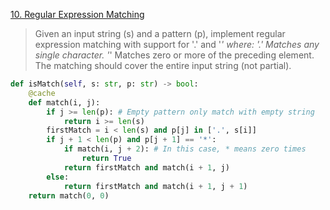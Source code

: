 [10. Regular Expression Matching](https://leetcode.com/problems/regular-expression-matching)


> Given an input string (s) and a pattern (p), implement regular expression matching with support for '.' and '*' where: 
> '.' Matches any single character.
> '*' Matches zero or more of the preceding element.
> The matching should cover the entire input string (not partial).

```python
def isMatch(self, s: str, p: str) -> bool: 
    @cache 
    def match(i, j): 
        if j >= len(p): # Empty pattern only match with empty string 
            return i >= len(s) 
        firstMatch = i < len(s) and p[j] in ['.', s[i]] 
        if j + 1 < len(p) and p[j + 1] == '*': 
            if match(i, j + 2): # In this case, * means zero times
                return True 
            return firstMatch and match(i + 1, j)
        else: 
            return firstMatch and match(i + 1, j + 1) 
    return match(0, 0)
```